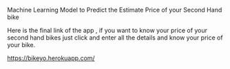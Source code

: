 Machine Learning Model to Predict the  Estimate Price of your Second Hand bike



Here is the final link of the app , if you want to know your price of your second hand bikes just click and enter all the details and know your price of your bike.

 
https://bikeyo.herokuapp.com/
